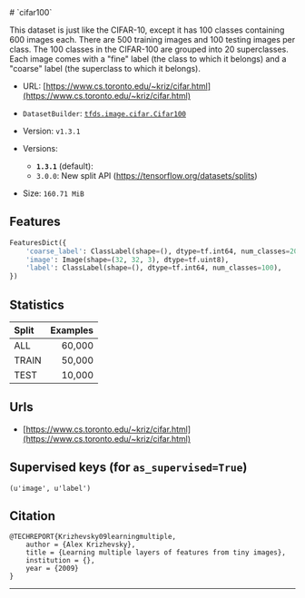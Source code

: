 <div itemscope itemtype="http://schema.org/Dataset">
  <div itemscope itemprop="includedInDataCatalog" itemtype="http://schema.org/DataCatalog">
    <meta itemprop="name" content="TensorFlow Datasets" />
  </div>
  <meta itemprop="name" content="cifar100" />
  <meta itemprop="description" content="This dataset is just like the CIFAR-10, except it has 100 classes containing 600 images each. There are 500 training images and 100 testing images per class. The 100 classes in the CIFAR-100 are grouped into 20 superclasses. Each image comes with a &quot;fine&quot; label (the class to which it belongs) and a &quot;coarse&quot; label (the superclass to which it belongs).&#10;&#10;To use this dataset:&#10;&#10;```&#10;import tensorflow_datasets as tfds&#10;&#10;ds = tfds.load('cifar100')&#10;```&#10;" />
  <meta itemprop="url" content="https://www.tensorflow.org/datasets/catalog/cifar100" />
  <meta itemprop="sameAs" content="https://www.cs.toronto.edu/~kriz/cifar.html" />
  <meta itemprop="citation" content="@TECHREPORT{Krizhevsky09learningmultiple,&#10;    author = {Alex Krizhevsky},&#10;    title = {Learning multiple layers of features from tiny images},&#10;    institution = {},&#10;    year = {2009}&#10;}&#10;" />
</div>
# `cifar100`

This dataset is just like the CIFAR-10, except it has 100 classes containing 600
images each. There are 500 training images and 100 testing images per class. The
100 classes in the CIFAR-100 are grouped into 20 superclasses. Each image comes
with a "fine" label (the class to which it belongs) and a "coarse" label (the
superclass to which it belongs).

*   URL:
    [https://www.cs.toronto.edu/~kriz/cifar.html](https://www.cs.toronto.edu/~kriz/cifar.html)
*   `DatasetBuilder`:
    [`tfds.image.cifar.Cifar100`](https://github.com/tensorflow/datasets/tree/master/tensorflow_datasets/image/cifar.py)
*   Version: `v1.3.1`
*   Versions:

    *   **`1.3.1`** (default):
    *   `3.0.0`: New split API (https://tensorflow.org/datasets/splits)

*   Size: `160.71 MiB`

## Features
```python
FeaturesDict({
    'coarse_label': ClassLabel(shape=(), dtype=tf.int64, num_classes=20),
    'image': Image(shape=(32, 32, 3), dtype=tf.uint8),
    'label': ClassLabel(shape=(), dtype=tf.int64, num_classes=100),
})
```

## Statistics

Split | Examples
:---- | -------:
ALL   | 60,000
TRAIN | 50,000
TEST  | 10,000

## Urls

*   [https://www.cs.toronto.edu/~kriz/cifar.html](https://www.cs.toronto.edu/~kriz/cifar.html)

## Supervised keys (for `as_supervised=True`)
`(u'image', u'label')`

## Citation
```
@TECHREPORT{Krizhevsky09learningmultiple,
    author = {Alex Krizhevsky},
    title = {Learning multiple layers of features from tiny images},
    institution = {},
    year = {2009}
}
```

--------------------------------------------------------------------------------
